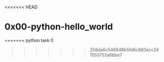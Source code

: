 <<<<<<< HEAD
# 0x00-python-hello_world
=======
python task 0
>>>>>>> 258da6c546848b5fd6c883ecc241550753a6bbe7
